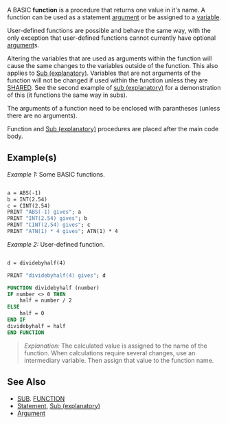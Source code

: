 A BASIC **function** is a procedure that returns one value in it's name. A function can be used as a statement [argument](argument) or be assigned to a [variable](variable).

User-defined functions are possible and behave the same way, with the only exception that user-defined functions cannot currently have optional [argument](argument)s.

Altering the variables that are used as arguments within the function will cause the same changes to the variables outside of the function. This also applies to [Sub (explanatory)](Sub-(explanatory)). Variables that are not arguments of the function will not be changed if used within the function unless they are [SHARED](SHARED). See the second example of [sub (explanatory)](sub-(explanatory)) for a demonstration of this (it functions the same way in subs).

The arguments of a function need to be enclosed with parantheses (unless there are no arguments).

Function and [Sub (explanatory)](Sub-(explanatory)) procedures are placed after the main code body.

## Example(s)

*Example 1:* Some BASIC functions.

```vb

a = ABS(-1)
b = INT(2.54)
c = CINT(2.54)
PRINT "ABS(-1) gives"; a
PRINT "INT(2.54) gives"; b
PRINT "CINT(2.54) gives"; c
PRINT "ATN(1) * 4 gives"; ATN(1) * 4

```

*Example 2:* User-defined function.

```vb

d = dividebyhalf(4)

PRINT "dividebyhalf(4) gives"; d

FUNCTION dividebyhalf (number)
IF number <> 0 THEN
    half = number / 2
ELSE
    half = 0
END IF
dividebyhalf = half
END FUNCTION

```

> *Explanation:* The calculated value is assigned to the name of the function. When calculations require several changes, use an intermediary variable. Then assign that value to the function name.

## See Also

* [SUB](SUB). [FUNCTION](FUNCTION)
* [Statement](Statement), [Sub (explanatory)](Sub-(explanatory))
* [Argument](Argument)
